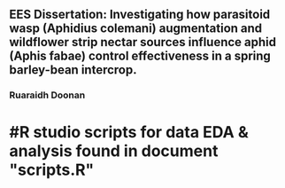 ## EES Dissertation: Investigating how parasitoid wasp (Aphidius colemani) augmentation and wildflower strip nectar sources influence aphid (Aphis fabae) control effectiveness in a spring barley-bean intercrop.
### Ruaraidh Doonan
# #R studio scripts for data EDA & analysis found in document "scripts.R"

